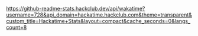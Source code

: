 https://github-readme-stats.hackclub.dev/api/wakatime?username=728&api_domain=hackatime.hackclub.com&theme=transparent&custom_title=Hackatime+Stats&layout=compact&cache_seconds=0&langs_count=8


<!--
**Akiva-Cohen/Akiva-Cohen** is a ✨ _special_ ✨ repository because its `README.md` (this file) appears on your GitHub profile.

Here are some ideas to get you started:

- 🔭 I’m currently working on ...
- 🌱 I’m currently learning ...
- 👯 I’m looking to collaborate on ...
- 🤔 I’m looking for help with ...
- 💬 Ask me about ...
- 📫 How to reach me: ...
- 😄 Pronouns: ...
- ⚡ Fun fact: ...
-->
